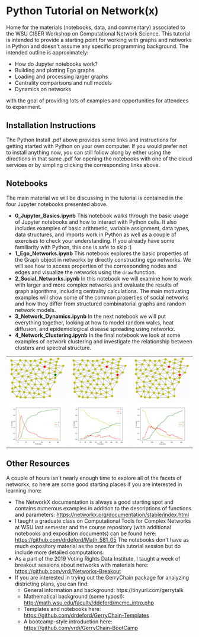# Python Tutorial on Network(x)

Home for the materials (notebooks, data, and commentary) associated to the WSU CISER Workshop on Computational Network Science. This tutorial is intended to provide a starting point for working with graphs and networks in Python and doesn't assume any specific programming background. The intended outline is approximately: 

* How do Jupyter notebooks work?
* Building and plotting Ego graphs
* Loading and processing larger graphs
* Centrality comparisons and null models
* Dynamics on networks

with the goal of providing lots of examples and opportunities for attendees to experiment.  

## Installation Instructions
The Python Install .pdf above provides some links and instructions for getting started with Python on your own computer. If you would prefer not to install anything now, you can still follow along by either using the directions in that same .pdf for opening the notebooks with one of the cloud services or by simpling clicking the corresponding links above. 

## Notebooks
The main material we will be discussing in the tutorial is contained in the four Jupyter notebooks presented above. 

*  **0\_Jupyter\_Basics.ipynb** This notebook walks through the basic usage of Jupyter notebooks and how to interact with Python cells. It also includes examples of  basic arithmetic, variable assignment, data types, data structures,  and imports work in Python as well as a couple of exercises to check your understanding. If you already have some familiarity with Python, this one is safe to skip :)
* **1\_Ego\_Networks.ipynb** This notebook explores the basic properties of the Graph object in networkx by directly constructing ego networks. We will see how to access properties of the corresponding nodes and edges and visualize the networks using the `draw` function. 
* **2\_Social\_Networks.ipynb** In this notebook we will examine how to work with larger and more complex networks and evaluate the results of graph algorithms, including centrality calculations. The main motivating examples will show some of the common properties of social networks and how they differ from structured combinatorial graphs and random network models. 
* **3\_Network\_Dynamics.ipynb** In the next notebook we will put everything together, looking at how to model random walks, heat diffusion, and epidemiological disease spreading using networkx. 
* **4\_Network\_Clustering.ipynb** In the final notebook we look at some examples of network clustering and investigate the relationship between clusters and spectral structure. 


<table>
  <tr><td>
<img src="https://github.com/vrdi/Networks-Breakout/blob/master/Day4/SIRplots/output.gif" width=300>
    </td><td>
<img src="https://github.com/vrdi/Networks-Breakout/blob/master/Day4/SIRplots/output2.gif" width=300>
        </td><td>
<img src="https://github.com/vrdi/Networks-Breakout/blob/master/Day4/SIRplots/output3.gif" width=300>
    </td></tr>
    <tr><td>
<img src="https://github.com/vrdi/Networks-Breakout/blob/master/Day4/SIRplots/proportions.png" width=300>
    </td><td>
<img src="https://github.com/vrdi/Networks-Breakout/blob/master/Day4/SIRplots/proportions2.png" width=300>
    </td><td>
<img src="https://github.com/vrdi/Networks-Breakout/blob/master/Day4/SIRplots/proportions3.png" width=300>

</td></tr>
</table>

## Other Resources

A couple of hours isn't nearly enough time to explore all of the facets of networkx, so here are some good starting places if you are interested in learning more: 

* The NetworkX documentation is always a good starting spot and contains numerous examples in addition to the descriptions of functions and parameters: https://networkx.org/documentation/stable/index.html
* I taught a graduate class on Computational Tools for Complex Networks at WSU last semester and the course repository (with additional notebooks and exposition documents) can be found here: https://github.com/drdeford/Math_581_05 The notebooks don't have as much expository material as the ones for this tutorial session but do include more detailed computations.
* As a part of the 2019 Voting Rights Data Institute, I taught a week of breakout sessions about networks with materials here: https://github.com/vrdi/Networks-Breakout
* If you are interested in trying out the GerryChain package for analyzing districting plans, you can find:
  * General information and background: htps://tinyurl.com/gerrytalk
  * Mathematical background (some typos!): http://math.wsu.edu/faculty/ddeford/mcmc_intro.php
  * Templates and notebooks here: https://github.com/drdeford/GerryChain-Templates 
  * A bootcamp-style introduction here: https://github.com/vrdi/GerryChain-BootCamp

